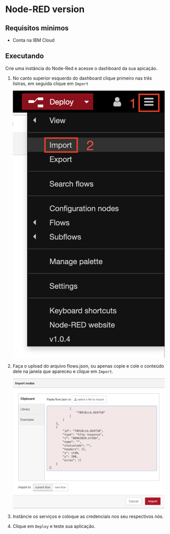 # Node-RED version

## Requisitos minimos

- Conta na IBM Cloud

## Executando

Crie uma instância do Node-Red e acesse o dashboard da sua apicação.

1. No canto superior esquerdo do dashboard clique primeiro nas três listras, em seguida clique em `Import`

    ![img](./support/img/tela01.png)

2. Faça o upload do arquivo flows.json, ou apenas copie e cole o conteúdo dele na janela que apareceu e clique em `Import`.

    ![img](./support/img/tela02.png)

3. Instâncie os serviços e coloque as credenciais nos seu respectivos nós.

5. Clique em `Deploy` e teste sua aplicação.